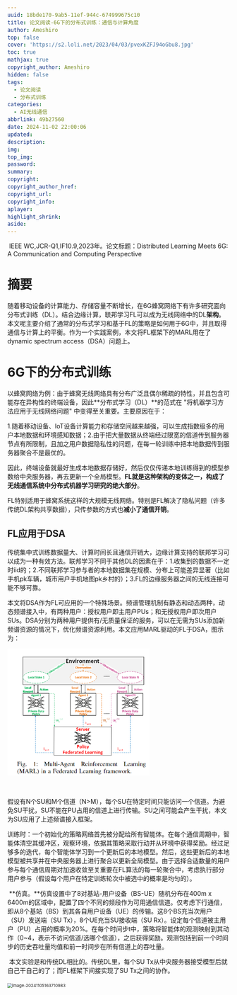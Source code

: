 ```yaml
---
uuid: 18bde170-9ab5-11ef-944c-674999675c10
title: 论文阅读-6G下的分布式训练：通信与计算角度
author: Ameshiro
top: false
cover: 'https://s2.loli.net/2023/04/03/pvexKZFJ94oGbu8.jpg'
toc: true
mathjax: true
copyright_author: Ameshiro
hidden: false
tags:
  - 论文阅读
  - 分布式训练
categories:
  - AI无线通信
abbrlink: 49b27560
date: 2024-11-02 22:00:06
updated:
description:
img:
top_img:
password:
summary:
copyright:
copyright_author_href:
copyright_url:
copyright_info:
aplayer:
highlight_shrink:
aside:
---
```


​		IEEE WC,JCR-Q1,IF10.9,2023年。论文标题：Distributed Learning Meets 6G: A Communication and Computing Perspective

# 摘要

​		随着移动设备的计算能力、存储容量不断增长，在6G蜂窝网络下有许多研究面向分布式训练（DL）。结合边缘计算，联邦学习FL可以成为无线网络中的DL**架构**。本文呢主要介绍了通常的分布式学习和基于FL的策略是如何用于6G中，并且取得通信与计算上的平衡。作为一个实践案例，本文将FL框架下的MARL用在了dynamic spectrum access（DSA）问题上。

# 6G下的分布式训练

​		以蜂窝网络为例：由于蜂窝无线网络具有分布广泛且偶尔稀疏的特性，并且包含可能存在异构性的终端设备，因此**分布式学习（DL）**的范式在 "将机器学习方法应用于无线网络问题" 中变得至关重要。主要原因在于：

​		1.随着移动设备、IoT设备计算能力和存储空间越来越强，可以生成指数级多的用户本地数据和环境感知数据；2.由于把大量数据从终端经过限宽的信道传到服务器节点有所限制，且加之用户数据隐私性的问题，在每一轮训练中把本地数据传到服务器聚合不是最优的。

​		因此，终端设备就最好生成本地数据存储好，然后仅仅传递本地训练得到的模型参数给中央服务器，再去更新一个全局模型。**FL就是这种架构的变体之一，构成了无线通信系统中分布式机器学习研究的绝大部分**。

​		FL特别适用于蜂窝系统这样的大规模无线网络。特别是FL解决了隐私问题（许多传统DL架构共享数据），只传参数的方式也**减小了通信开销**。

## FL应用于DSA

​	传统集中式训练数据量大、计算时间长且通信开销大，边缘计算支持的联邦学习可以成为一种有效方法。联邦学习不同于其他DL的因素在于：1.收集到的数据不一定时iid的；2.不同联邦学习参与者的本地数据集在规模、分布上可能差异显著（比如手机pk车辆，城市用户手机地图pk乡村的）；3.FL的边缘服务器之间的无线连接可能不够可靠。	

​	本文将DSA作为FL可应用的一个特殊场景。频谱管理机制有静态和动态两种，动态频谱接入中，有两种用户：授权用户即主用户PUs；和无授权用户即次用户SUs。DSA分别为两种用户提供有/无质量保证的服务，可以在无需为SUs添加新频谱资源的情况下，优化频谱资源利用。本文应用MARL驱动的FL于DSA，图示为：

<img src="https://raw.githubusercontent.com/Ameshiro77/BlogPicture/main/pic/image-20241105161840432.png" alt="image-20241105161840432" style="zoom:67%;" />

​	

​	假设有N个SU和M个信道（N>M），每个SU在特定时间只能访问一个信道。为避免SU干扰，SU不能在PU占用的信道上进行传输。SU之间可能会产生干扰，本文为SU应用了上述频谱接入框架。

​	训练时：一个初始化的策略网络首先被分配给所有智能体。在每个通信周期中，智能体清空其缓冲区，观察环境，依据其策略采取行动并从环境中获得奖励。经过足够多的迭代，每个智能体学习到一个更新后的本地模型。然后，这些更新后的本地模型被共享并在中央服务器上进行聚合以更新全局模型。由于选择合适数量的用户参与每个通信周期对加速收敛至关重要在FL算法的每一轮聚合中，考虑执行部分用户参与（假设每个用户在特定训练轮次中被选中的概率是均匀的）。

​	**仿真。**仿真设置中了8对基站-用户设备（BS-UE）随机分布在400m x 6400m的区域中，配置了四个不同的频段作为可用通信信道。仅考虑下行通信，即从8个基站（BS）到其各自用户设备（UE）的传输。这8个BS充当次用户（SU）发送端（SU Tx），8个UE充当SU接收端（SU Rx）。设定每个信道被主用户（PU）占用的概率为20%。在每个时间步t中，策略将智能体的观测映射到其动作（0~4，表示不访问信道/选哪个信道），之后获得奖励。观测包括到前一个时间步的历史吞吐量均值和前一时间步在所有信道上的吞吐量。

​	本文实验是和传统DL相比的。传统DL里，每个SU Tx从中央服务器接受模型后就自己干自己的了；而FL框架下间接实现了SU Tx之间的协作。

<img src="https://cdn.jsdelivr.net/gh/Ameshiro77/BlogPicture/pic/image-20241105163710983.png" alt="image-20241105163710983" style="zoom:67%;" />





